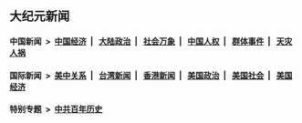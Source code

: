 ## 大纪元新闻

#### 中国新闻 &nbsp;>&nbsp; [中国经济](indexes/ncid283/README.md?08211245) &nbsp;| &nbsp; [大陆政治](indexes/ncid277/README.md?08211245) &nbsp;| &nbsp; [社会万象](indexes/ncid282/README.md?08211245) &nbsp;| &nbsp; [中国人权](indexes/ncid278/README.md?08211245) &nbsp;| &nbsp; [群体事件](indexes/ncid279/README.md?08211245) &nbsp;| &nbsp; [天灾人祸](indexes/ncid280/README.md?08211245)

#### 国际新闻 &nbsp;>&nbsp; [美中关系](indexes/nf1412576/README.md?08211245) &nbsp;| &nbsp; [台湾新闻](indexes/ncid1349361/README.md?08211245) &nbsp;| &nbsp; [香港新闻](indexes/ncid1349362/README.md?08211245) &nbsp;| &nbsp; [美国政治](indexes/ncid1078159/README.md?08211245) &nbsp;| &nbsp; [美国社会](indexes/ncid1078160/README.md?08211245) &nbsp;| &nbsp; [美国经济](indexes/ncid1078158/README.md?08211245)

#### 特别专题 &nbsp;>&nbsp; [中共百年历史](https://github.com/easy2view/epoch-special/blob/master/README.md?08211245)  
